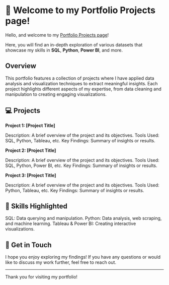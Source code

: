 
# :wave: Welcome to my Portfolio Projects page!

Hello, and welcome to my [Portfolio Projects page](https://tetianashchudla.github.io/Portfolio/)! 

Here, you will find an in-depth exploration of various datasets that showcase my skills in __SQL__, __Python__, __Power BI__, and more.

## Overview
This portfolio features a collection of projects where I have applied data analysis and visualization techniques to extract meaningful insights. Each project highlights different aspects of my expertise, from data cleaning and manipulation to creating engaging visualizations.

## :computer: Projects

**Project 1: [Project Title]**

Description: A brief overview of the project and its objectives.
Tools Used: SQL, Python, Tableau, etc.
Key Findings: Summary of insights or results.

**Project 2: [Project Title]**

Description: A brief overview of the project and its objectives.
Tools Used: SQL, Python, Power BI, etc.
Key Findings: Summary of insights or results.

**Project 3: [Project Title]**

Description: A brief overview of the project and its objectives.
Tools Used: Python, Tableau, etc.
Key Findings: Summary of insights or results.

## :muscle: Skills Highlighted

SQL: Data querying and manipulation.
Python: Data analysis, web scraping, and machine learning.
Tableau & Power BI: Creating interactive visualizations.

## 📮 Get in Touch
I hope you enjoy exploring my findings! If you have any questions or would like to discuss my work further, feel free to reach out.

--------------------------------------------------

Thank you for visiting my portfolio!
